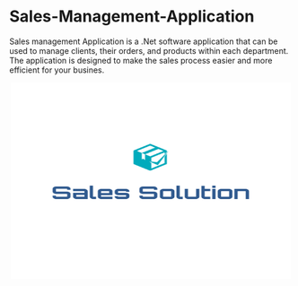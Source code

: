 # Sales-Management-Application

Sales management Application is a .Net software application that can be used to manage clients, their orders, and products within each department. The application is designed to make the sales process easier and more efficient for your busines.


<div align="center">
  <a href="https://github.com/KhaoulaElHattabi/Sales-Management-Application.git">
    <img src="images/logo.png" alt="Logo" width="500" height="350">
  </a>
  </div>
